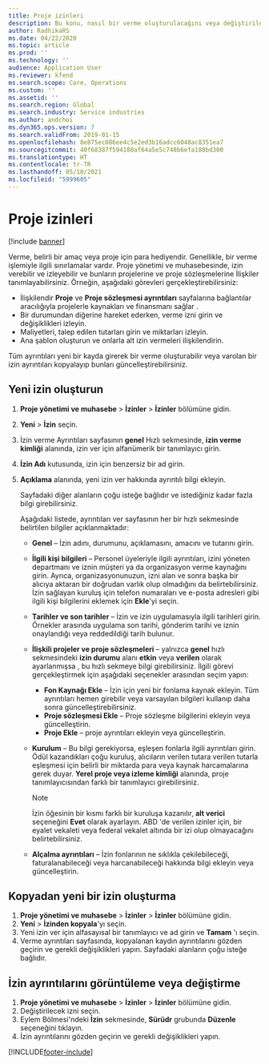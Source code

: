 ```yaml
---
title: Proje izinleri
description: Bu konu, nasıl bir verme oluşturulacağını veya değiştirileceğini açıklar.
author: RadhikaRS
ms.date: 04/22/2020
ms.topic: article
ms.prod: ''
ms.technology: ''
audience: Application User
ms.reviewer: kfend
ms.search.scope: Core, Operations
ms.custom: ''
ms.assetid: ''
ms.search.region: Global
ms.search.industry: Service industries
ms.author: andchoi
ms.dyn365.ops.version: 7
ms.search.validFrom: 2019-01-15
ms.openlocfilehash: 8e875ec086ee4c5e2ed3b16adcc6048ac8351ea7
ms.sourcegitcommit: 40f68387f594180af64a5e5c748b6efa188bd300
ms.translationtype: HT
ms.contentlocale: tr-TR
ms.lasthandoff: 05/10/2021
ms.locfileid: "5999605"
---
```

# <a name="project-grants"></a>Proje izinleri

[!include [banner](../includes/banner.md)]

Verme, belirli bir amaç veya proje için para hediyendir. Genellikle, bir verme işlemiyle ilgili sınırlamalar vardır. Proje yönetimi ve muhasebesinde, izin verebilir ve izleyebilir ve bunların projelerine ve proje sözleşmelerine İlişkiler tanımlayabilirsiniz. Örneğin, aşağıdaki görevleri gerçekleştirebilirsiniz:

- İlişkilendir **Proje** ve **Proje sözleşmesi ayrıntıları** sayfalarına bağlantılar aracılığıyla projelerle kaynakları ve finansmanı sağlar .
- Bir durumundan diğerine hareket ederken, verme izni girin ve değişiklikleri izleyin.
- Maliyetleri, talep edilen tutarları girin ve miktarları izleyin.
- Ana şablon oluşturun ve onlarla alt izin vermeleri ilişkilendirin.

Tüm ayrıntıları yeni bir kayda girerek bir verme oluşturabilir veya varolan bir izin ayrıntıları kopyalayıp bunları güncelleştirebilirsiniz.

## <a name="create-a-new-grant"></a>Yeni izin oluşturun

1. **Proje yönetimi ve muhasebe** \> **İzinler** \> **İzinler** bölümüne gidin.
2. **Yeni** \> **İzin** seçin.
3. İzin verme Ayrıntıları sayfasının **genel** Hızlı sekmesinde, **izin verme kimliği** alanında, izin ver için alfanümerik bir tanımlayıcı girin.
4. **İzin Adı** kutusunda, izin için benzersiz bir ad girin.
5. **Açıklama** alanında, yeni izin ver hakkında ayrıntılı bilgi ekleyin.

    Sayfadaki diğer alanların çoğu isteğe bağlıdır ve istediğiniz kadar fazla bilgi girebilirsiniz.

    Aşağıdaki listede, ayrıntıları ver sayfasının her bir hızlı sekmesinde belirtilen bilgiler açıklanmaktadır:

    - **Genel** – İzin adını, durumunu, açıklamasını, amacını ve tutarını girin.
    - **İlgili kişi bilgileri** – Personel üyeleriyle ilgili ayrıntıları, izini yöneten departmanı ve iznin müşteri ya da organizasyon verme kaynağını girin. Ayrıca, organizasyonunuzun, izni alan ve sonra başka bir alıcıya aktaran bir doğrudan varlık olup olmadığını da belirtebilirsiniz. İzin sağlayan kuruluş için telefon numaraları ve e-posta adresleri gibi ilgili kişi bilgilerini eklemek için **Ekle**'yi seçin.
    - **Tarihler ve son tarihler** – İzin ve izin uygulamasıyla ilgili tarihleri girin. Örnekler arasında uygulama son tarihi, gönderim tarihi ve iznin onaylandığı veya reddedildiği tarih bulunur.
    - **İlişkili projeler ve proje sözleşmeleri** – yalnızca **genel** hızlı sekmesindeki **izin durumu** alanı **etkin** veya **verilen** olarak ayarlanmışsa , bu hızlı sekmeye bilgi girebilirsiniz. İlgili görevi gerçekleştirmek için aşağıdaki seçenekler arasından seçim yapın:

        - **Fon Kaynağı Ekle** – İzin için yeni bir fonlama kaynak ekleyin. Tüm ayrıntıları hemen girebilir veya varsayılan bilgileri kullanıp daha sonra güncelleştirebilirsiniz.
        - **Proje sözleşmesi Ekle** – Proje sözleşme bilgilerini ekleyin veya güncelleştirin.
        - **Proje Ekle** – proje ayrıntıları ekleyin veya güncelleştirin.

    - **Kurulum** – Bu bilgi gerekiyorsa, eşleşen fonlarla ilgili ayrıntıları girin. Ödül kazandıkları çoğu kuruluş, alıcıların verilen tutara verilen tutarla eşleşmesi için belirli bir miktarda para veya kaynak harcamalarına gerek duyar. **Yerel proje veya izleme kimliği** alanında, proje tanımlayıcısından farklı bir tanımlayıcı girebilirsiniz.

        > [!NOTE]
        > İzin öğesinin bir kısmı farklı bir kuruluşa kazanılır, **alt verici** seçeneğini **Evet** olarak ayarlayın. ABD 'de verilen izinler için, bir eyalet vekaleti veya federal vekalet altında bir izi olup olmayacağını belirtebilirsiniz.

    - **Alçalma ayrıntıları** – İzin fonlarının ne sıklıkla çekilebileceği, faturalanabileceği veya harcanabileceği hakkında bilgi ekleyin veya güncelleştirin.

## <a name="create-a-new-grant-from-a-copy"></a>Kopyadan yeni bir izin oluşturma

1. **Proje yönetimi ve muhasebe** \> **İzinler** \> **İzinler** bölümüne gidin.
2. **Yeni** \> **İzinden kopyala**'yı seçin.
3. Yeni izin ver için alfasayısal bir tanımlayıcı ve ad girin ve **Tamam** 'ı seçin.
4. Verme ayrıntıları sayfasında, kopyalanan kaydın ayrıntılarını gözden geçirin ve gerekli değişiklikleri yapın. Sayfadaki alanların çoğu isteğe bağlıdır.

## <a name="view-or-modify-grant-details"></a>İzin ayrıntılarını görüntüleme veya değiştirme

1. **Proje yönetimi ve muhasebe** \> **İzinler** \> **İzinler** bölümüne gidin.
2. Değiştirilecek izni seçin.
3. Eylem Bölmesi'ndeki **İzin** sekmesinde, **Sürüdr** grubunda **Düzenle** seçeneğini tıklayın.
4. İzin ayrıntılarını gözden geçirin ve gerekli değişiklikleri yapın.


[!INCLUDE[footer-include](../includes/footer-banner.md)]